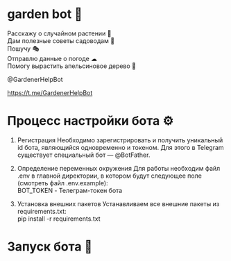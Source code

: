 # garden bot 🌴

Расскажу о случайном растении 🌵                
Дам полезные советы садоводам 📝                
Пошучу 🎭                
Отправлю данные о погоде ☁                
Помогу вырастить апельсиновое дерево 🍊                
  
@GardenerHelpBot

https://t.me/GardenerHelpBot
                  
                  

# Процесс настройки бота ⚙
1. Регистрация
  Необходимо зарегистрировать и получить уникальный id бота, являющийся одновременно и токеном. Для этого в Telegram существует специальный бот — @BotFather.
  
2. Определение переменных окружения
Для работы необходим файл .env в главной директории, в котором будут следующее поле (смотреть файл .env.example):  
  BOT_TOKEN - Телеграм-токен бота

3. Установка внешних пакетов
Устанавливаем все внешние пакеты из requirements.txt:                                 
  pip install -r requirements.txt
  
# Запуск бота 🤖
